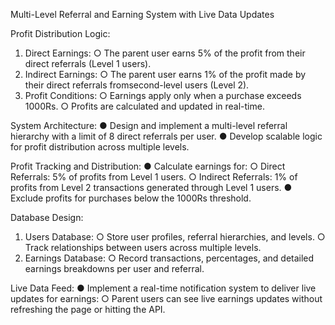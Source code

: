 Multi-Level Referral and Earning System with Live Data Updates

Profit Distribution Logic:
1. Direct Earnings:
○ The parent user earns 5% of the profit from their direct referrals (Level 1 users).
2. Indirect Earnings:
○ The parent user earns 1% of the profit made by their direct referrals fromsecond-level users (Level 2).
4. Profit Conditions:
○ Earnings apply only when a purchase exceeds 1000Rs.
○ Profits are calculated and updated in real-time.


System Architecture:
● Design and implement a multi-level referral hierarchy with a limit of 8 direct referrals per user.
● Develop scalable logic for profit distribution across multiple levels.

Profit Tracking and Distribution:
● Calculate earnings for:
○ Direct Referrals: 5% of profits from Level 1 users.
○ Indirect Referrals: 1% of profits from Level 2 transactions generated through Level 1 users.
● Exclude profits for purchases below the 1000Rs threshold.

Database Design:
1. Users Database:
○ Store user profiles, referral hierarchies, and levels.
○ Track relationships between users across multiple levels.
2. Earnings Database:
○ Record transactions, percentages, and detailed earnings breakdowns per
user and referral.

Live Data Feed:
● Implement a real-time notification system to deliver live updates for earnings:
○ Parent users can see live earnings updates without refreshing the page or hitting the API.
